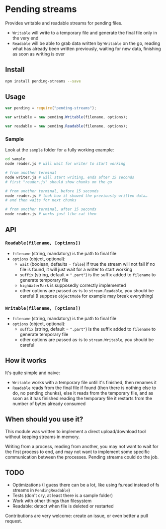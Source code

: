 Pending streams
===============

Provides writable and readable streams for pending files.

* `Writable` will write to a temporary file and generate the final file only in the very end
* `Readable` will be able to grab data written by `Writable` on the go, reading what has already been written previously, waiting for new data, finishing as soon as writing is over

Install
-------

```sh
npm install pending-streams --save
```

Usage
-----

```javascript
var pending = require("pending-streams");

var writable = new pending.Writable(filename, options);

var readable = new pending.Readable(filename, options);
```

### Sample

Look at the `sample` folder for a fully working example:

```sh
cd sample
node reader.js # will wait for writer to start working

# from another terminal
node writer.js # will start writing, ends after 15 seconds
# first "reader.js" should show chunks on the go

# from another terminal, before 15 seconds
node reader.js # look how it showed the previously written data…
# and then waits for next chunks

# from another terminal, after 15 seconds
node reader.js # works just like cat then
```

API
---

### `Readable(filename, [options])`

* `filename` (string, mandatory) is the path to final file
* `options` (object, optional):
  * `wait` (boolean, defaults = `false`) if true the stream will not fail if no file is found, it will just wait for a writer to start working
  * `suffix` (string, default = `".part"`) is the suffix added to `filename` to generate temporary file
  * `highWaterMark` is supposedly correctly implemented
  * other options are passed as-is to `stream.Readable`, you should be careful (I suppose `objectMode` for example may break everything)

### `Writable(filename, [options])`

* `filename` (string, mandatory) is the path to final file
* `options` (object, optional):
  * `suffix` (string, default = `".part"`) is the suffix added to `filename` to generate temporary file
  * other options are passed as-is to `stream.Writable`, you should be careful

How it works
------------

It's quite simple and naive:

* `Writable` works with a temporary file until it's finished, then renames it
* `Readable` reads from the final file if found (then there is nothing else to do, no pending chunks), else it reads from the temporary file, and as soon as it has finished reading the temporary file it restarts from the number of bytes already consumed

When should you use it?
-----------------------

This module was written to implement a direct upload/download tool without keeping streams in memory.

Writing from a process, reading from another, you may not want to wait for the first process to end, and may not want to implement some specific communication between the processes. Pending streams could do the job.

TODO
----

* Optimizations (I guess there can be a lot, like using fs.read instead of fs streams in `PendingReadable`)
* Tests (don't cry, at least there is a sample folder)
* Work with other things than filesystem
* Readable: detect when file is deleted or restarted

Contributions are very welcome: create an issue, or even better a pull request.
